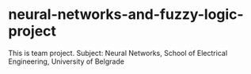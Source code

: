 # neural-networks-and-fuzzy-logic-project
This is team project. Subject: Neural Networks, School of Electrical Engineering, University of Belgrade
